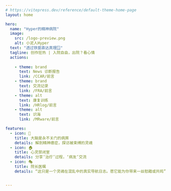 ```yaml
---
# https://vitepress.dev/reference/default-theme-home-page
layout: home

hero:
  name: "Hyper的精神病院"
  image:
    src: /logo-preview.png
    alt: 小泥人Hyper
  text: "透过铁窗直达真理🪟"
  tagline: 创作狂热 | 入院自由，出院？看心情
  actions:
    
    - theme: brand
      text: News 诊断报告
      link: /CCAR/前言
    - theme: brand
      text: 交流记录
      link: /FRA/前言
    - theme: alt
      text: 康复训练
      link: /HRlog/前言
    - theme: alt
      text: 识海
      link: /MRware/前言

features:
  - icon: 🧠
    title: 大脑是永不关门的病房
    details: 解剖精神癔症，探访被束缚的灵魂
  - icon: 🏠
    title: 心灵禁闭室
    details: 分享‘治疗’过程，‘病友’交流
  - icon: 🎭
    title: 院长医嘱
    details: “这只是一个灵魂在混乱中的真实导航日志。愿它能为你带来一丝慰藉或共鸣”


---
```


<style>
.VPHero.has-image .image-src {
}
</style>

